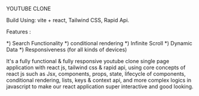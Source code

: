 YOUTUBE CLONE

Build Using:
vite + react,
Tailwind CSS, Rapid Api.


 Features : 

*) Search Functionality 
*) conditional rendering
*) Infinite Scroll 
*) Dynamic Data
*) Responsiveness (for all kinds of devices)


It's a fully functional & fully responsive youtube clone single page application 
with react js, tailwind css & rapid api, using core concepts of react js such as 
Jsx, components, props, state, lifecycle of components, conditional rendering, lists, keys & context api, 
and more complex logics in javascript to make our react application super interactive and good looking.

